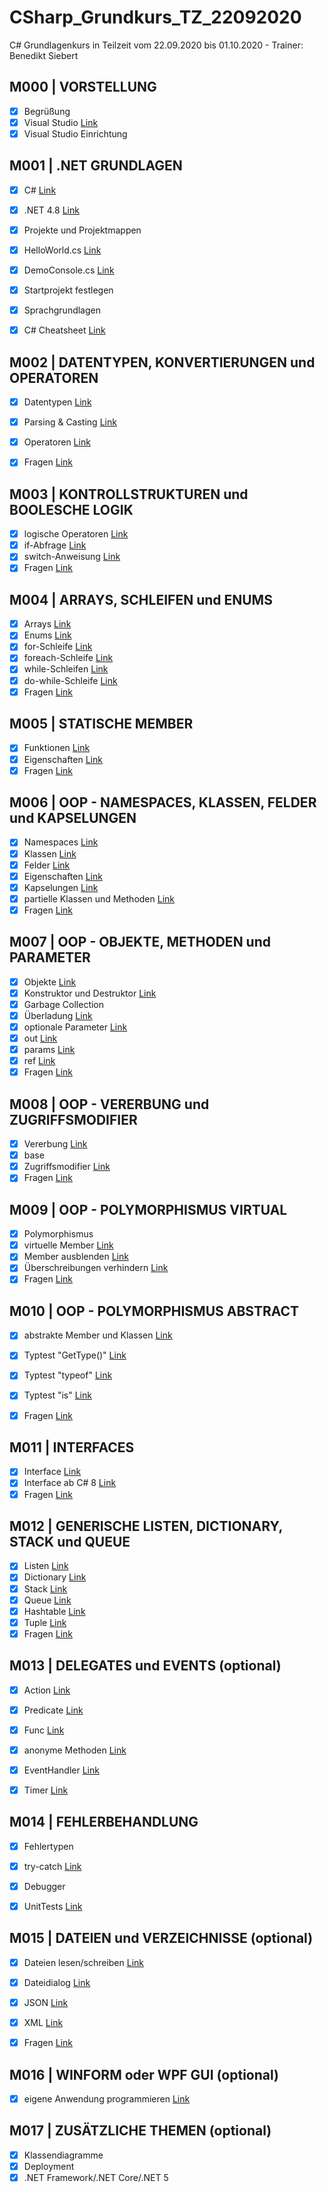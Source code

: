 # CSharp_Grundkurs_TZ_22092020
 C# Grundlagenkurs in Teilzeit vom 22.09.2020 bis 01.10.2020 - Trainer: Benedikt Siebert

## M000 | VORSTELLUNG

- [X] Begrüßung
- [X] Visual Studio [Link](https://visualstudio.microsoft.com/de/)
- [X] Visual Studio Einrichtung
<!-- - [x] [vs-shortcuts](VS-SHORTCUTS.md) -->


## M001 | .NET GRUNDLAGEN
- [X] C# [Link](https://docs.microsoft.com/de-de/dotnet/csharp/)
- [X] .NET 4.8 [Link](https://docs.microsoft.com/de-de/dotnet/api/?view=netframework-4.8)
- [X] Projekte und Projektmappen
- [X] HelloWorld.cs [Link](Uebungen/Modul001_01_HelloWorld/Program.cs)
- [X] DemoConsole.cs [Link](Uebungen/Modul001_02_DemoConsole/Program.cs) 
- [X] Startprojekt festlegen
- [X] Sprachgrundlagen
- [x] C# Cheatsheet [Link](CSHARP-CHEATSHEET.md)


## M002 | DATENTYPEN, KONVERTIERUNGEN und OPERATOREN
- [x] Datentypen [Link](Uebungen/Modul002_01_Datentypen/Program.cs)
- [x] Parsing & Casting [Link](Uebungen/Modul002_02_ParsingCasting/Program.cs)
- [x] Operatoren [Link](Uebungen/Modul002_03_Operatoren/Program.cs)
- [x] Fragen [Link](Uebungen/Modul002_Fragen/Program.cs)
      

## M003 | KONTROLLSTRUKTUREN und BOOLESCHE LOGIK
- [x] logische Operatoren  [Link](Uebungen/Modul003_01_BoolescheLogik/Program.cs)
- [x] if-Abfrage [Link](Uebungen/Modul003_02_Kontrollstrukturen/Program.cs)
- [x] switch-Anweisung [Link](Uebungen/Modul003_02_Kontrollstrukturen/Program.cs)
- [x] Fragen [Link](Uebungen/Modul003_Fragen/Program.cs)

## M004 | ARRAYS, SCHLEIFEN und ENUMS
- [x] Arrays [Link](Uebungen/Modul004_01_Arrays/Program.cs)
- [x] Enums [Link](Uebungen/Modul004_02_Enumeratoren/Program.cs)
- [x] for-Schleife [Link](Uebungen/Modul004_03_Schleifen/Program.cs)
- [x] foreach-Schleife [Link](Uebungen/Modul004_03_Schleifen/Program.cs)
- [x] while-Schleifen [Link](Uebungen/Modul004_03_Schleifen/Program.cs)
- [x] do-while-Schleife [Link](Uebungen/Modul004_03_Schleifen/Program.cs)
- [x] Fragen [Link](Uebungen/Modul004_Fragen/Program.cs)

## M005 | STATISCHE MEMBER
- [x] Funktionen  [Link](Uebungen/Modul005_01_statischeMember/Program.cs)
- [x] Eigenschaften  [Link](Uebungen/Modul005_01_statischeMember/Program.cs)
- [x] Fragen [Link](Uebungen/Modul005_Fragen/Program.cs)

## M006 | OOP - NAMESPACES, KLASSEN, FELDER und KAPSELUNGEN
- [x] Namespaces [Link](Uebungen/Modul006_01_NamespaceKlassen/Program.cs)
- [x] Klassen [Link](Uebungen/Modul006_01_NamespaceKlassen/Program.cs)
- [x] Felder [Link](Uebungen/Modul006_02_FelderEigenschaften/Felder.cs)
- [x] Eigenschaften  [Link](Uebungen/Modul006_02_FelderEigenschaften/Eigenschaften.cs)
- [x] Kapselungen [Link](Uebungen/Modul006_02_FelderEigenschaften/Eigenschaften.cs)
- [x] partielle Klassen und Methoden [Link](Uebungen/Modul006_03_partielleKlassenMethoden/Program.cs)
- [x] Fragen [Link](Uebungen/Modul006_Fragen)

## M007 | OOP - OBJEKTE, METHODEN und PARAMETER
- [x] Objekte [Link](Uebungen/Modul007_01_Objekte/Program.cs)
- [x] Konstruktor und Destruktor [Link](Uebungen/Modul007_01_Objekte/Program.cs)
- [x] Garbage Collection
- [x] Überladung [Link](Uebungen/Modul007_02_UeberlagerungParameter/Ueberladung.cs)
- [x] optionale Parameter [Link](Uebungen/Modul007_02_UeberlagerungParameter/OptionaleParameter.cs)
- [x] out [Link](Uebungen/Modul007_02_UeberlagerungParameter/SchluesselwortOut.cs)
- [x] params [Link](Uebungen/Modul007_02_UeberlagerungParameter/SchluesselwortParams.cs)
- [x] ref [Link](Uebungen/Modul007_02_UeberlagerungParameter/SchluesselwortRef.cs)
- [x] Fragen [Link](Uebungen/Modul007_Fragen)

## M008 | OOP - VERERBUNG und ZUGRIFFSMODIFIER
- [X] Vererbung [Link](Uebungen/Modul008_01_Vererbungen/Program.cs)
- [X] base 
- [X] Zugriffsmodifier [Link](Uebungen/Modul008_02_Zugriffsmodifizierer/Program.cs)
- [x] Fragen [Link](Uebungen/Modul008_Fragen)

## M009 | OOP - POLYMORPHISMUS VIRTUAL
- [X] Polymorphismus
- [X] virtuelle Member [Link](Uebungen/Modul009_01_PolymorphismusVirtual/SchluesselwortOverride.cs)
- [X] Member ausblenden [Link](Uebungen/Modul009_01_PolymorphismusVirtual/SchluesselwortNew.cs)
- [X] Überschreibungen verhindern [Link](Uebungen/Modul009_01_PolymorphismusVirtual/SchluesselwortSealed.cs)
- [x] Fragen [Link](Uebungen/Modul009_Fragen)

## M010 | OOP - POLYMORPHISMUS ABSTRACT
- [X] abstrakte Member und Klassen [Link](Uebungen/Modul010_01_PolymorphismusAbstract/Program.cs)
- [X] Typtest "GetType()" [Link](Uebungen/Modul010_02_Typpruefungen/Program.cs)
- [X] Typtest "typeof" [Link](Uebungen/Modul010_02_Typpruefungen/Program.cs)
- [x] Typtest "is" [Link](Uebungen/Modul010_02_Typpruefungen/Program.cs)
- [x] Fragen [Link](Uebungen/Modul010_Fragen)


## M011 | INTERFACES
- [x] Interface [Link](Uebungen/Modul011_01_Interface/Program.cs)
- [x] Interface ab C# 8 [Link](Uebungen/Modul011_02_InterfaceCSharp8/Program.cs)
- [x] Fragen [Link](Uebungen/Modul011_Fragen)

## M012 | GENERISCHE LISTEN, DICTIONARY, STACK und QUEUE
- [x] Listen [Link](Uebungen/Modul012_01_Listen/List.cs)
- [x] Dictionary [Link](Uebungen/Modul012_01_Listen/Dictionary.cs)
- [x] Stack [Link](Uebungen/Modul012_01_Listen/Stack.cs)
- [x] Queue [Link](Uebungen/Modul012_01_Listen/Queue.cs)
- [x] Hashtable [Link](Uebungen/Modul012_01_Listen/Hashtable.cs)
- [x] Tuple [Link](Uebungen/Modul012_01_Listen/Tuple.cs)
- [x] Fragen [Link](Uebungen/Modul012_Fragen)

## M013 | DELEGATES und EVENTS (optional)
- [X] Action [Link](Uebungen/Modul013_01_Delegates/Action.cs)
- [X] Predicate [Link](Uebungen/Modul013_01_Delegates/Predicate.cs)
- [X] Func [Link](Uebungen/Modul013_01_Delegates/Func.cs)
- [X] anonyme Methoden [Link](Uebungen/Modul013_01_Delegates/AnonymeMethoden.cs)
- [X] EventHandler [Link](Uebungen/Modul013_02_Events/Program.cs)
- [X] Timer [Link](Uebungen/Modul013_03_Timer/Program.cs)


## M014 | FEHLERBEHANDLUNG
- [X] Fehlertypen
- [X] try-catch [Link](Uebungen/Modul014_01_Fehlerbehandlung/Program.cs)
- [X] Debugger 
- [X] UnitTests [Link](Uebungen/Modul014_02_UnitTest_Funktionen/Program.cs)


## M015 | DATEIEN und VERZEICHNISSE (optional)
- [X] Dateien lesen/schreiben [Link](Uebungen/Modul015_01_Dateien_Verzeichnisse/MainWindow.xaml.cs)
- [X] Dateidialog [Link](Uebungen/Modul015_01_Dateien_Verzeichnisse/MainWindow.xaml.cs)
- [X] JSON [Link](Uebungen/Modul015_02_JSON/Program.cs)
- [X] XML [Link](Uebungen/Modul015_03_XML/Program.cs)
- [X] Fragen [Link](Uebungen/Modul015_Fragen)


## M016 | WINFORM oder WPF GUI (optional)
- [X] eigene Anwendung programmieren [Link](Uebungen/Modul016_Abschluss)

## M017 | ZUSÄTZLICHE THEMEN (optional)
- [X] Klassendiagramme
- [X] Deployment
- [X] .NET Framework/.NET Core/.NET 5